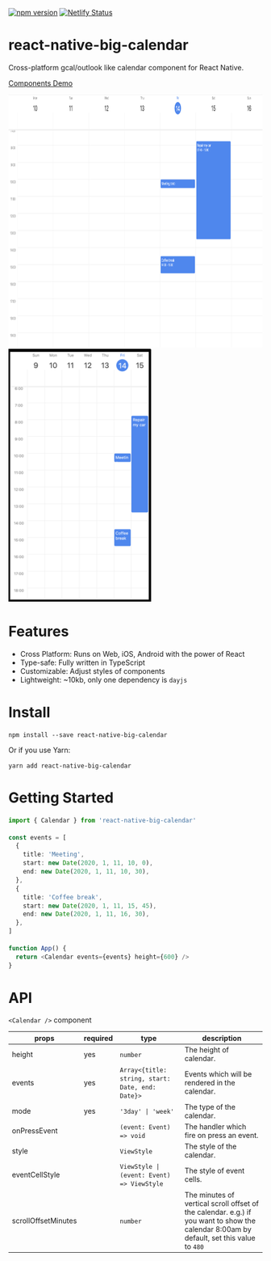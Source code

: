 [![npm version](https://badge.fury.io/js/react-native-big-calendar.svg)](https://badge.fury.io/js/react-native-big-calendar)
[![Netlify Status](https://api.netlify.com/api/v1/badges/ca0f2cc8-bb4f-4a18-be48-c2b10e2b6046/deploy-status)](https://app.netlify.com/sites/react-native-big-calendar/deploys)

# react-native-big-calendar

Cross-platform gcal/outlook like calendar component for React Native.

[Components Demo](https://react-native-big-calendar.netlify.com/?path=/story/desktop--3days-mode)

<img src="./assets/screenshot-desktop.png" height="500">
<img src="./assets/screenshot-mobile.png" height="500">

# Features

- Cross Platform: Runs on Web, iOS, Android with the power of React
- Type-safe: Fully written in TypeScript
- Customizable: Adjust styles of components
- Lightweight: ~10kb, only one dependency is `dayjs`

# Install

```
npm install --save react-native-big-calendar
```

Or if you use Yarn:

```
yarn add react-native-big-calendar
```

# Getting Started

```typescript
import { Calendar } from 'react-native-big-calendar'

const events = [
  {
    title: 'Meeting',
    start: new Date(2020, 1, 11, 10, 0),
    end: new Date(2020, 1, 11, 10, 30),
  },
  {
    title: 'Coffee break',
    start: new Date(2020, 1, 11, 15, 45),
    end: new Date(2020, 1, 11, 16, 30),
  },
]

function App() {
  return <Calendar events={events} height={600} />
}
```

# API

`<Calendar />` component

| props               | required | type                                             | description                                                                                                                              |
| ------------------- | -------- | ------------------------------------------------ | ---------------------------------------------------------------------------------------------------------------------------------------- |
| height              | yes      | `number`                                         | The height of calendar.                                                                                                                  |
| events              | yes      | `Array<{title: string, start: Date, end: Date}>` | Events which will be rendered in the calendar.                                                                                           |
| mode                | yes      | `'3day' \| 'week'`                               | The type of the calendar.                                                                                                                |
| onPressEvent        |          | `(event: Event) => void`                         | The handler which fire on press an event.                                                                                                |
| style               |          | `ViewStyle`                                      | The style of the calendar.                                                                                                               |
| eventCellStyle      |          | `ViewStyle \| (event: Event) => ViewStyle`       | The style of event cells.                                                                                                                |
| scrollOffsetMinutes |          | `number`                                         | The minutes of vertical scroll offset of the calendar. e.g.) if you want to show the calendar 8:00am by default, set this value to `480` |
